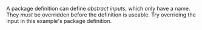 A package definition can define _abstract inputs_, which only have a
name. They _must_ be overridden before the definition is useable.
Try overriding the input in this example's package definition.
